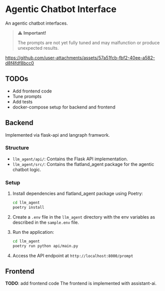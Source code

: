 # Agentic Chatbot Interface

An agentic chatbot interfaces.

> ⚠️ **Important!** 
>
> The prompts are not yet fully tuned and may malfunction or produce unexpected results.

https://github.com/user-attachments/assets/57a51fcb-fbf2-40ee-a582-d8f4fdf8bcc0

## TODOs
- Add frontend code
- Tune prompts
- Add tests
- docker-compose setup for backend and frontend

## Backend

Implemented via flask-api and langraph framwork.

### Structure
- `llm_agent/api/`: Contains the Flask API implementation.
- `llm_agent/src/`: Contains the flatland_agent package for the agentic chatbot logic.

### Setup

1. Install dependencies and flatland_agent package using Poetry:
    ```bash
    cd llm_agent
    poetry install
    ```

2. Create a `.env` file in the `llm_agent` directory with the env variables as described in the `sample.env` file.

3. Run the application:
    ```bash
    cd llm_agent
    poetry run python api/main.py
    ```

4. Access the API endpoint at `http://localhost:8000/prompt`

## Frontend

**TODO**: add frontend code
The frontend is implemented with assistant-ai.
